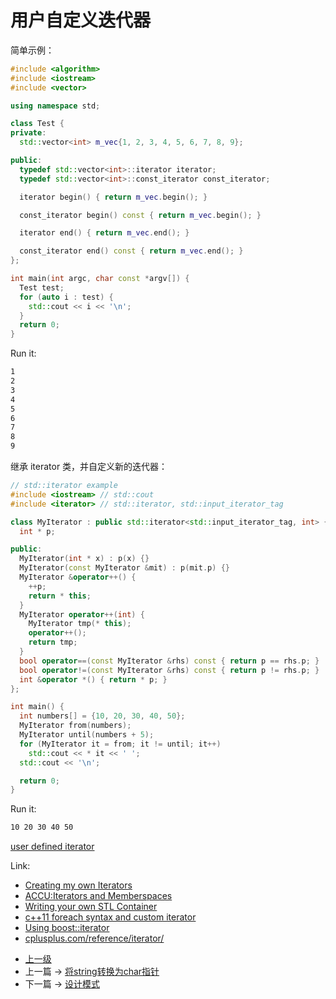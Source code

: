 # 用户自定义迭代器


简单示例：
```c++
#include <algorithm>
#include <iostream>
#include <vector>

using namespace std;

class Test {
private:
  std::vector<int> m_vec{1, 2, 3, 4, 5, 6, 7, 8, 9};

public:
  typedef std::vector<int>::iterator iterator;
  typedef std::vector<int>::const_iterator const_iterator;

  iterator begin() { return m_vec.begin(); }

  const_iterator begin() const { return m_vec.begin(); }

  iterator end() { return m_vec.end(); }

  const_iterator end() const { return m_vec.end(); }
};

int main(int argc, char const *argv[]) {
  Test test;
  for (auto i : test) {
    std::cout << i << '\n';
  }
  return 0;
}
```

Run it:

```sh
1
2
3
4
5
6
7
8
9
```

继承 iterator 类，并自定义新的迭代器：
```c++
// std::iterator example
#include <iostream> // std::cout
#include <iterator> // std::iterator, std::input_iterator_tag

class MyIterator : public std::iterator<std::input_iterator_tag, int> {
  int * p;

public:
  MyIterator(int * x) : p(x) {}
  MyIterator(const MyIterator &mit) : p(mit.p) {}
  MyIterator &operator++() {
    ++p;
    return * this;
  }
  MyIterator operator++(int) {
    MyIterator tmp(* this);
    operator++();
    return tmp;
  }
  bool operator==(const MyIterator &rhs) const { return p == rhs.p; }
  bool operator!=(const MyIterator &rhs) const { return p != rhs.p; }
  int &operator *() { return * p; }
};

int main() {
  int numbers[] = {10, 20, 30, 40, 50};
  MyIterator from(numbers);
  MyIterator until(numbers + 5);
  for (MyIterator it = from; it != until; it++)
    std::cout << * it << ' ';
  std::cout << '\n';

  return 0;
}
```

Run it:
```sh
10 20 30 40 50
```

[user defined iterator](http://www.cplusplus.com/reference/iterator/iterator/)

Link:
* [Creating my own Iterators
](https://stackoverflow.com/questions/148540/creating-my-own-iterators)
* [ACCU:Iterators and Memberspaces](https://accu.org/index.php/journals/1527)
* [Writing your own STL Container](https://stackoverflow.com/questions/7758580/writing-your-own-stl-container/7759622#7759622)
* [c++11 foreach syntax and custom iterator](https://stackoverflow.com/questions/7562356/c11-foreach-syntax-and-custom-iterator)
* [Using boost::iterator](https://stackoverflow.com/questions/2822989/using-boostiterator)
* [cplusplus.com/reference/iterator/](http://www.cplusplus.com/reference/iterator/)

- [上一级](README.md)
- 上一篇 -> [将string转换为char指针](conv_string_to_char_pointer.md)
- 下一篇 -> [设计模式](design_patterns.md)
